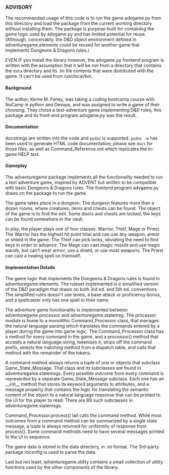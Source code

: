 ﻿### ADVISORY

The recommended usage of this code is to run the game advgame.py from this
directory and load the package from the current working directory without
installing them. The package is purpose-built for containing the game logic used
by advgame.py and has limited potential for reuse. (Although, conceivably, the
D&D object environment defined in adventuregame.elements could be reused for
another game that implements Dungeons & Dragons rules.)

*EVEN IF* you install the library however, the advgame.py frontend program is
written with the assumption that it will be run from a directory that contains
the `data` directory and its .ini file contents that were distributed with the
game. It can't be used from /usr/local/bin.


#### Background

The author, Kerne M. Fahey, was taking a coding bootcamp course with NuCamp
in python and Devops, and was assigned to write a game of their choosing.
They chose a text-adventure game implementing D&D rules; this package and its
front-end program advgame.py was the result.


#### Documentation

docstrings are written into the code and `pydoc` is supported. `pydoc -w` has
been used to generate HTML code documentation; please see `docs` for those
files, as well as Command\_Reference.md which replicates the in-game HELP text.


#### Gameplay

The adventuregame package implements all the functionality needed to run a
text adventure game, inspired by ADVENT but written to be compatible with basic
Dungeons & Dragons rules. The frontend program advgame.py draws on the package
to run the game.

The game takes place in a dungeon. The dungeon features more than a dozen rooms,
where creatures, items and chests can be found. The object of the game is to
find the exit. Some doors and chests are locked; the keys can be found somewhere
in the vault.

In play, the player plays one of four classes: Warrior, Thief, Mage or
Priest. The Warrior has the highest hit point total and can use any weapon,
armor or shield in the game. The Thief can pick locks, obviating the need to
find keys in order to advance. The Mage can cast magic missile and use magic
wands, but can't wear armor, use a shield, or use most weapons. The Priest can
cast a healing spell on themself.


#### Implementation Details

The game logic that implements the Dungeons & Dragons rules is found in
adventuregame.elements. The ruleset implemented is a simplified version of the
D&D paradigm that draws on both 3rd ed. and 5th ed. conventions. The simplified
rules doesn't use levels, a base attack or proficiency bonus, and a spellcaster
only has one spell to their name.

The adventure game functionality is implemented between adventuregame.processor
and adventuregame.statemsg. The processor module is home to a monolithic
Command\_Processor class, that manages the natural language parsing which
translates the commands entered by a player during the game into game logic.
The Command\_Processor class has a method for every command in the game, and a
processor() method that accepts a natural language string, tokenizes it, strips
off the command prefix, selects the matching method from a dispatch table, and
calls that method with the remainder of the tokens.

A command method always returns a tuple of one or objects that subclass
Game\_State\_Message. That class and its subclasses are found in
adventuregame.statemsgs. Every possible outcome from every command is
represented by a separate Game\_State\_Message subclass. Each one has an
\_\_init\_\_ method that stores its keyword arguments to attributes, and a
message property that contains the logic for translating the semantic content of
the object to a natural language response that can be printed to the UI for the
player to read. There are 89 such subclasses in adventuregame.statemsgs.

Command\_Processor.process() tail calls the command method. While most outcomes
from a command method can be summarized by a single state message, a tuple is
always returned for uniformity of response from process(). Some command methods
need to have several messages printed to the UI in sequence.

The game data is stored in the data directory, in .ini format. The 3rd-party
package iniconfig is used to parse the data.

Last but not least, adventuregame.utility contains a small collection of utility
functions used by the other components of the library.

